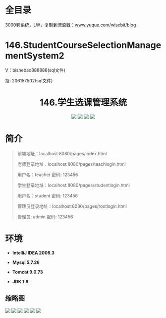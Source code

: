 # 全目录

3000套系统，LW，复制到流浪器：www.yuque.com/wisebit/blog

# 146.StudentCourseSelectionManagementSystem2

<p>V：bishebao888888(sql文件)</p>
<p>抠: 206157502(sql文件)</p>

<p><h1 align="center">146.学生选课管理系统</h1></p>


<p align="center">
	<img src="https://img.shields.io/badge/jdk-1.8-orange.svg"/>
    <img src="https://img.shields.io/badge/spring-5.x-lightgrey.svg"/>
    <img src="https://img.shields.io/badge/springmvc-3.x-blue.svg"/>
    <img src="https://img.shields.io/badge/mybatis-5.x-yellow.svg"/>
</p>

# 简介
>
> 
>
> 前端地址：localhost:8080/pages/index.html
> 
> 
> 老师登录地址：localhost:8080/pages/teachlogin.html
> 
> 用户名：teacher   密码: 123456
> 
> 学生登录地址：localhost:8080/pages/studentlogin.html
>
> 用户名：student   密码: 123456
>
> 管理员登录地址：localhost:8080/pages/rootlogin.html
>
> 管理员: admin   密码: 123456


# 环境

- <b>IntelliJ IDEA 2009.3</b>

- <b>Mysql 5.7.26</b>

- <b>Tomcat 9.0.73</b>

- <b>JDK 1.8</b>




## 缩略图


![](https://bitwise.oss-cn-heyuan.aliyuncs.com/2024/9/10/afd43ea7-f210-4de8-92f0-d0b415611af2.png)
![](https://bitwise.oss-cn-heyuan.aliyuncs.com/2024/9/10/838923cb-7501-4363-bcb8-498d80c73e80.png)
![](https://bitwise.oss-cn-heyuan.aliyuncs.com/2024/9/10/4242a2e6-8276-4c37-8e8f-2f95aea34c8a.png)
![](https://bitwise.oss-cn-heyuan.aliyuncs.com/2024/9/10/a1c3a8dd-91e2-4e23-9c9b-5c3fa761428d.png)
![](https://bitwise.oss-cn-heyuan.aliyuncs.com/2024/9/10/1ce32eac-c236-4f6e-a1b9-6b59ce6d6a87.png)
![](https://bitwise.oss-cn-heyuan.aliyuncs.com/2024/9/10/6999878a-4e05-431d-8e06-b4e27ced28dd.png)

